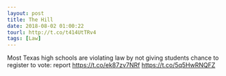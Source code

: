 ```yaml
---
layout: post
title: The Hill
date: 2018-08-02 01:00:22
tourl: http://t.co/t414UtTRv4
tags: [Law]
---
```

Most Texas high schools are violating law by not giving students chance to register to vote: report https://t.co/ek87zv7NRf https://t.co/5q5HwRNQFZ